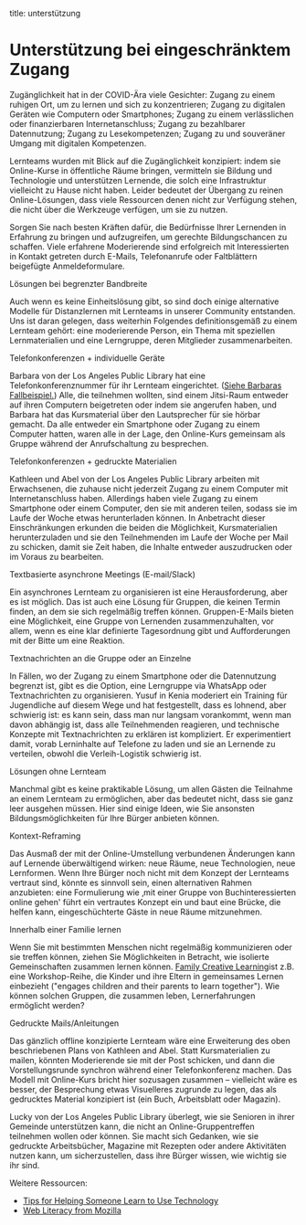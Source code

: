 title: unterstützung

# Unterstützung bei eingeschränktem Zugang

Zugänglichkeit hat in der COVID-Ära viele Gesichter: Zugang zu einem ruhigen Ort, um zu lernen und sich zu konzentrieren; Zugang zu digitalen Geräten wie Computern oder Smartphones; Zugang zu einem verlässlichen oder finanzierbaren Internetanschluss; Zugang zu bezahlbarer Datennutzung; Zugang zu Lesekompetenzen; Zugang zu und souveräner Umgang mit digitalen Kompetenzen.

Lernteams wurden mit Blick auf die Zugänglichkeit konzipiert: indem sie Online-Kurse in öffentliche Räume bringen, vermitteln sie Bildung und Technologie und unterstützen Lernende, die solch eine Infrastruktur vielleicht zu Hause nicht haben. Leider bedeutet der Übergang zu reinen Online-Lösungen, dass viele Ressourcen denen nicht zur Verfügung stehen, die nicht über die Werkzeuge verfügen, um sie zu nutzen.

Sorgen Sie nach besten Kräften dafür, die Bedürfnisse Ihrer Lernenden in Erfahrung zu bringen und aufzugreifen, um gerechte Bildungschancen zu schaffen. Viele erfahrene Moderierende sind erfolgreich mit Interessierten in Kontakt getreten durch E-Mails, Telefonanrufe oder Faltblättern beigefügte Anmeldeformulare.

Lösungen bei begrenzter Bandbreite

Auch wenn es keine Einheitslösung gibt, so sind doch einige alternative Modelle für Distanzlernen mit Lernteams in unserer Community entstanden. Uns ist daran gelegen, dass weiterhin Folgendes definitionsgemäß zu einem Lernteam gehört: eine moderierende Person, ein Thema mit speziellen Lernmaterialien und eine Lerngruppe, deren Mitglieder zusammenarbeiten.

Telefonkonferenzen + individuelle Geräte

Barbara von der Los Angeles Public Library hat eine Telefonkonferenznummer für ihr Lernteam eingerichtet. (​[Siehe Barbaras Fallbeispiel.​](https://docs.google.com/document/d/1CuqqZHyZE-e1AW3eZFBtkiLEKFjemSzamcERnLNHE4U/edit)) Alle, die teilnehmen wollten, sind einem Jitsi-Raum entweder auf ihren Computern beigetreten oder indem sie angerufen haben, und Barbara hat das Kursmaterial über den Lautsprecher für sie hörbar gemacht. Da alle entweder ein Smartphone oder Zugang zu einem Computer hatten, waren alle in der Lage, den Online-Kurs gemeinsam als Gruppe während der Anrufschaltung zu besprechen.

Telefonkonferenzen + gedruckte Materialien

Kathleen und Abel von der Los Angeles Public Library arbeiten mit Erwachsenen, die zuhause nicht jederzeit Zugang zu einem Computer mit Internetanschluss haben. Allerdings haben viele Zugang zu einem Smartphone oder einem Computer, den sie mit anderen teilen, sodass sie im Laufe der Woche etwas herunterladen können. In Anbetracht dieser Einschränkungen erkunden die beiden die Möglichkeit, Kursmaterialien herunterzuladen und sie den Teilnehmenden im Laufe der Woche per Mail zu schicken, damit sie Zeit haben, die Inhalte entweder auszudrucken oder im Voraus zu bearbeiten.

Textbasierte asynchrone Meetings (E-mail/Slack)

Ein asynchrones Lernteam zu organisieren ist eine Herausforderung, aber es ist möglich. Das ist auch eine Lösung für Gruppen, die keinen Termin finden, an dem sie sich regelmäßig treffen können. Gruppen-E-Mails bieten eine Möglichkeit, eine Gruppe von Lernenden zusammenzuhalten, vor allem, wenn es eine klar definierte Tagesordnung gibt und Aufforderungen mit der Bitte um eine Reaktion.

Textnachrichten an die Gruppe oder an Einzelne

In Fällen, wo der Zugang zu einem Smartphone oder die Datennutzung begrenzt ist, gibt es die Option, eine Lerngruppe via WhatsApp oder Textnachrichten zu organisieren. Yusuf in Kenia moderiert ein Training für Jugendliche auf diesem Wege und hat festgestellt, dass es lohnend, aber schwierig ist: es kann sein, dass man nur langsam vorankommt, wenn man davon abhängig ist, dass alle Teilnehmenden reagieren, und technische Konzepte mit Textnachrichten zu erklären ist kompliziert. Er experimentiert damit, vorab Lerninhalte auf Telefone zu laden und sie an Lernende zu verteilen, obwohl die Verleih-Logistik schwierig ist.

Lösungen ohne Lernteam

Manchmal gibt es keine praktikable Lösung, um allen Gästen die Teilnahme an einem Lernteam zu ermöglichen, aber das bedeutet nicht, dass sie ganz leer ausgehen müssen. Hier sind einige Ideen, wie Sie ansonsten Bildungsmöglichkeiten für Ihre Bürger anbieten können.

Kontext-Reframing

Das Ausmaß der mit der Online-Umstellung verbundenen Änderungen kann auf Lernende überwältigend wirken: neue Räume, neue Technologien, neue Lernformen. Wenn Ihre Bürger noch nicht mit dem Konzept der Lernteams vertraut sind, könnte es sinnvoll sein, einen alternativen Rahmen anzubieten: eine Formulierung wie ‚mit einer Gruppe von Buchinteressierten online gehen&#39; führt ein vertrautes Konzept ein und baut eine Brücke, die helfen kann, eingeschüchterte Gäste in neue Räume mitzunehmen.

Innerhalb einer Familie lernen

Wenn Sie mit bestimmten Menschen nicht regelmäßig kommunizieren oder sie treffen können, ziehen Sie Möglichkeiten in Betracht, wie isolierte Gemeinschaften zusammen lernen können. [​Family Creative Learning](http://familycreativelearning.org/)​ist z.B. eine Workshop-Reihe, die Kinder und ihre Eltern in gemeinsames Lernen einbezieht (&quot;engages children and their parents to learn together&quot;). Wie können solchen Gruppen, die zusammen leben, Lernerfahrungen ermöglicht werden?

Gedruckte Mails/Anleitungen

Das gänzlich offline konzipierte Lernteam wäre eine Erweiterung des oben beschriebenen Plans von Kathleen and Abel. Statt Kursmaterialien zu mailen, könnten Moderierende sie mit der Post schicken, und dann die Vorstellungsrunde synchron während einer Telefonkonferenz machen. Das Modell mit Online-Kurs bricht hier sozusagen zusammen – vielleicht wäre es besser, der Besprechung etwas Visuelleres zugrunde zu legen, das als gedrucktes Material konzipiert ist (ein Buch, Arbeitsblatt oder Magazin).

Lucky von der Los Angeles Public Library überlegt, wie sie Senioren in ihrer Gemeinde unterstützen kann, die nicht an Online-Gruppentreffen teilnehmen wollen oder können. Sie macht sich Gedanken, wie sie gedruckte Arbeitsbücher, Magazine mit Rezepten oder andere Aktivitäten nutzen kann, um sicherzustellen, dass ihre Bürger wissen, wie wichtig sie ihr sind.

Weitere Ressourcen:

- [Tips for Helping Someone Learn to Use Technology](https://www.carnegielibrary.org/tips-for-helping-someone-learn-to-use-technology/)
- [Web Literacy from Mozilla](https://foundation.mozilla.org/en/initiatives/web-literacy/)
